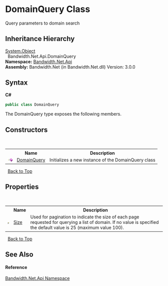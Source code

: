 ﻿# DomainQuery Class
 

Query parameters to domain search


## Inheritance Hierarchy
<a href="http://msdn2.microsoft.com/en-us/library/e5kfa45b" target="_blank">System.Object</a><br />&nbsp;&nbsp;Bandwidth.Net.Api.DomainQuery<br />
**Namespace:**&nbsp;<a href ="N_Bandwidth_Net_Api.md">Bandwidth.Net.Api</a><br />**Assembly:**&nbsp;Bandwidth.Net (in Bandwidth.Net.dll) Version: 3.0.0

## Syntax

**C#**<br />
``` C#
public class DomainQuery
```

The DomainQuery type exposes the following members.


## Constructors
&nbsp;<table><tr><th></th><th>Name</th><th>Description</th></tr><tr><td>![Public method](media/pubmethod.gif "Public method")</td><td><a href ="M_Bandwidth_Net_Api_DomainQuery__ctor.md">DomainQuery</a></td><td>
Initializes a new instance of the DomainQuery class</td></tr></table>&nbsp;
<a href="#domainquery-class">Back to Top</a>

## Properties
&nbsp;<table><tr><th></th><th>Name</th><th>Description</th></tr><tr><td>![Public property](media/pubproperty.gif "Public property")</td><td><a href ="P_Bandwidth_Net_Api_DomainQuery_Size.md">Size</a></td><td>
Used for pagination to indicate the size of each page requested for querying a list of domain. If no value is specified the default value is 25 (maximum value 100).</td></tr></table>&nbsp;
<a href="#domainquery-class">Back to Top</a>

## See Also


#### Reference
<a href ="N_Bandwidth_Net_Api.md">Bandwidth.Net.Api Namespace</a><br />